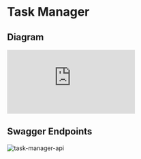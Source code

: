 # Task Manager

## Diagram
![task-manager-diagram.pdf](https://github.com/Waldemier/task-manager/files/11585797/task-manager-diagram.pdf)

## Swagger Endpoints
![task-manager-api](https://github.com/Waldemier/task-manager/assets/76656624/66907c4f-51ed-4a9e-9cc0-1905e81d503d)
